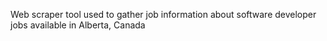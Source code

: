 Web scraper tool used to gather job information about software developer jobs available in Alberta, Canada
